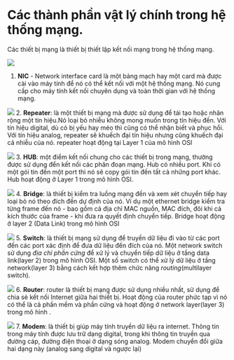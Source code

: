 # Các thành phần vật lý chính trong hệ thống mạng.
Các thiết bị mạng là  thiết bị thiết lập kết nối mạng trong hệ thống mạng.

![](http://i.imgur.com/DKGA3Ow.png)
1. **NIC** - Network interface card là một bảng mạch hay một card mà được cài vào máy tính để nó có thể kết nối với một hệ thống mạng. Nó cung cấp cho máy tính kết nối chuyên dụng và toàn thời gian với hệ thống mạng.

![](http://i.imgur.com/ceHsIXO.png)
2. **Repeater**: là một thiết bị mạng mà được sử dụng để  tái tạo hoặc nhân rộng một tín hiệu.Nó loại bỏ nhiễu không mong muốn trong tín hiệu đến. Với tín hiệu digital, dù có bị yếu hay méo thì cũng có thể nhận biết và phục hồi. Với tín hiệu analog, repeater sẽ khuếch đại tín hiệu nhưng cũng khuếch đại cả nhiễu của nó. repeater hoạt động tại Layer 1 của mô hình OSI

![](http://i.imgur.com/5ywPW4H.png)
3. **HUB**:  một điểm kết nối chung cho các thiết bị trong mạng, thường được sử dụng đển kết nối các phân đoạn mạng. Hub có nhiều port. Khi có một gói tin đến một port thì nó sẽ copy gói tin đến tất cả những port khác. Hub hoạt động ở Layer 1 trong mô hình OSI.

![](http://i.imgur.com/lLrlSnP.png)
4. **Bridge**: là thiết bị kiểm tra luồng mạng đến và xem xét chuyển tiếp hay loại bỏ nó theo đích đến dự định của nó. Ví dụ một ethernet bridge kiểm tra từng frame đến nó - bao gồm cả địa chỉ MAC nguồn, MAC đích, đôi khi cả kích thước của frame - khi đưa ra quyết định chuyển tiếp. Bridge hoạt động ở layer 2 (Data Link) trong mô hình OSI

![](http://i.imgur.com/FuLbFfh.png)
5. **Switch**: là thiết bị mạng sử dụng để truyền dữ liệu đi vào từ các port đến các port xác định để đưa dữ liệu đến đích của nó. Một network switch sử dụng *địa chỉ phần cứng* để xử lý và chuyển tiếp dữ liệu ở tầng data link(layer 2) trong mô hình OSI. Một số switch có thể xử lý dữ liệu ở tầng network(layer 3) bằng cách kết hợp thêm chức năng *routing*(multilayer switch).

![](http://i.imgur.com/iYZAnjC.png)
6. **Router**: router là thiết bị mạng được sử dụng nhiều nhất, sử dụng để chia sẻ kết nối Internet giữa hai thiết bị. Hoạt động của router phức tạp vì  nó có thể là cả phần mềm và phần cứng và hoạt động ở network layer(layer 3) trong mô hình .

![](http://i.imgur.com/s74UfSY.png)
7. **Modem**: là thiết bị giúp máy tính truyền dữ liệu ra internet. Thông tin trong máy tính được lưu trữ dạng digital, trong khi thông tin truyền qua đường cáp, đường điện thoại ở dạng sóng analog. Modem chuyển đổi giữa hai dạng này (analog sang digital và ngược lại)
